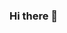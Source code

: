 ### Hi there 👋

<!--
**kuballa/kuballa** is a ✨ _special_ ✨ repository because its `README.md` (this file) appears on your GitHub profile.

Here are some ideas to get you started:

- 🔭 I’m currently working on Pomocnik Studenta
- 🌱 I’m currently learning C++ and Python
- 👯 I’m looking to collaborate on "work in progress"
- 🤔 I’m looking for help with "work in progress"
- 💬 Ask me about currently nothing
- 📫 How to reach me: jziomek669@gmail.com
- 😄 Pronouns: _
- ⚡ Fun fact: none
-->
